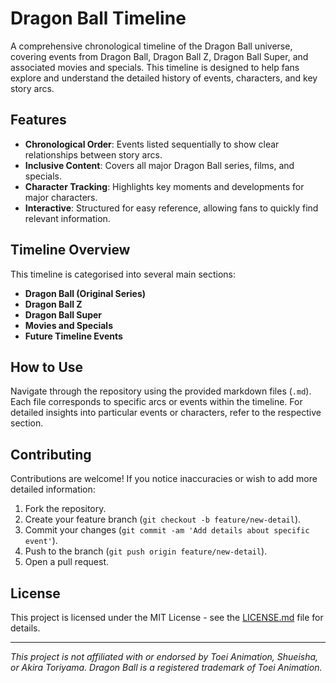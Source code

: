 # Dragon Ball Timeline

A comprehensive chronological timeline of the Dragon Ball universe, covering events from Dragon Ball, Dragon Ball Z, Dragon Ball Super, and associated movies and specials. This timeline is designed to help fans explore and understand the detailed history of events, characters, and key story arcs.

## Features

- **Chronological Order**: Events listed sequentially to show clear relationships between story arcs.
- **Inclusive Content**: Covers all major Dragon Ball series, films, and specials.
- **Character Tracking**: Highlights key moments and developments for major characters.
- **Interactive**: Structured for easy reference, allowing fans to quickly find relevant information.

## Timeline Overview

This timeline is categorised into several main sections:

- **Dragon Ball (Original Series)**
- **Dragon Ball Z**
- **Dragon Ball Super**
- **Movies and Specials**
- **Future Timeline Events**

## How to Use

Navigate through the repository using the provided markdown files (`.md`). Each file corresponds to specific arcs or events within the timeline. For detailed insights into particular events or characters, refer to the respective section.

## Contributing

Contributions are welcome! If you notice inaccuracies or wish to add more detailed information:

1. Fork the repository.
2. Create your feature branch (`git checkout -b feature/new-detail`).
3. Commit your changes (`git commit -am 'Add details about specific event'`).
4. Push to the branch (`git push origin feature/new-detail`).
5. Open a pull request.

## License

This project is licensed under the MIT License - see the [LICENSE.md](LICENSE.md) file for details.

---

*This project is not affiliated with or endorsed by Toei Animation, Shueisha, or Akira Toriyama. Dragon Ball is a registered trademark of Toei Animation.*

